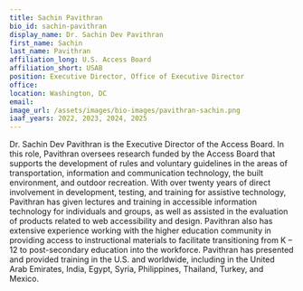 ```yaml
---
title: Sachin Pavithran
bio_id: sachin-pavithran
display_name: Dr. Sachin Dev Pavithran
first_name: Sachin
last_name: Pavithran
affiliation_long: U.S. Access Board
affiliation_short: USAB
position: Executive Director, Office of Executive Director
office: 
location: Washington, DC
email: 
image_url: /assets/images/bio-images/pavithran-sachin.png
iaaf_years: 2022, 2023, 2024, 2025
---
```

Dr. Sachin Dev Pavithran is the Executive Director of the Access Board. In this role, Pavithran oversees research funded by the Access Board that supports the development of rules and voluntary guidelines in the areas of transportation, information and communication technology, the built environment, and outdoor recreation. With over twenty years of direct involvement in development, testing, and training for assistive technology, Pavithran has given lectures and training in accessible information technology for individuals and groups, as well as assisted in the evaluation of products related to web accessibility and design. Pavithran also has extensive experience working with the higher education community in providing access to instructional materials to facilitate transitioning from K – 12 to post-secondary education into the workforce. Pavithran has presented and provided training in the U.S. and worldwide, including in the United Arab Emirates, India, Egypt, Syria, Philippines, Thailand, Turkey, and Mexico.
